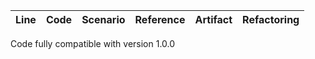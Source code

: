 | Line | Code | Scenario | Reference | Artifact | Refactoring |  
| :--: | :--- | :------- | :-------: | :------- | :---------- |  
Code fully compatible with version 1.0.0